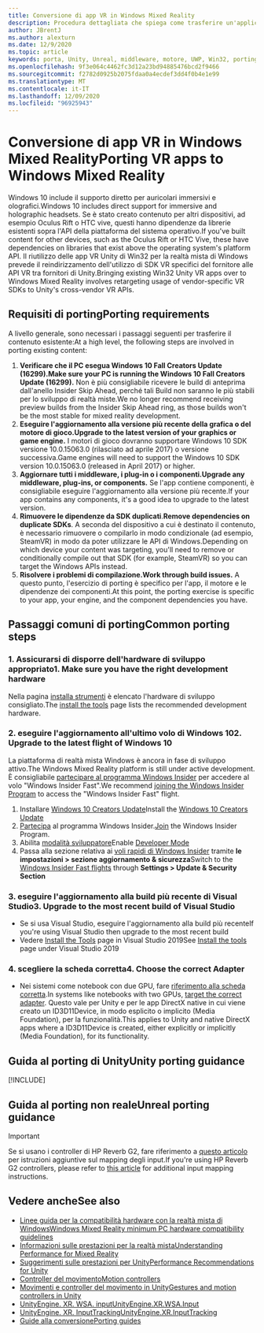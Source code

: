 ```yaml
---
title: Conversione di app VR in Windows Mixed Reality
description: Procedura dettagliata che spiega come trasferire un'applicazione immersiva esistente a una realtà mista di Windows.
author: JBrentJ
ms.author: alexturn
ms.date: 12/9/2020
ms.topic: article
keywords: porta, Unity, Unreal, middleware, motore, UWP, Win32, porting, HoloLens 1st Gen, auricolare realtà mista, cuffia a realtà mista di Windows, migrazione, Windows 10, mapping di input,
ms.openlocfilehash: 9f3e064c4462fc3d12a23bd94885476bcd2f9466
ms.sourcegitcommit: f2782d0925b2075fdaa0a4ecdef3dd4f0b4e1e99
ms.translationtype: MT
ms.contentlocale: it-IT
ms.lasthandoff: 12/09/2020
ms.locfileid: "96925943"
---
```

# <a name="porting-vr-apps-to-windows-mixed-reality"></a><span data-ttu-id="c7164-104">Conversione di app VR in Windows Mixed Reality</span><span class="sxs-lookup"><span data-stu-id="c7164-104">Porting VR apps to Windows Mixed Reality</span></span>

<span data-ttu-id="c7164-105">Windows 10 include il supporto diretto per auricolari immersivi e olografici.</span><span class="sxs-lookup"><span data-stu-id="c7164-105">Windows 10 includes direct support for immersive and holographic headsets.</span></span> <span data-ttu-id="c7164-106">Se è stato creato contenuto per altri dispositivi, ad esempio Oculus Rift o HTC vive, questi hanno dipendenze da librerie esistenti sopra l'API della piattaforma del sistema operativo.</span><span class="sxs-lookup"><span data-stu-id="c7164-106">If you've built content for other devices, such as the Oculus Rift or HTC Vive, these have dependencies on libraries that exist above the operating system's platform API.</span></span> <span data-ttu-id="c7164-107">Il riutilizzo delle app VR Unity di Win32 per la realtà mista di Windows prevede il reindirizzamento dell'utilizzo di SDK VR specifici del fornitore alle API VR tra fornitori di Unity.</span><span class="sxs-lookup"><span data-stu-id="c7164-107">Bringing existing Win32 Unity VR apps over to Windows Mixed Reality involves retargeting usage of vendor-specific VR SDKs to Unity's cross-vendor VR APIs.</span></span>

## <a name="porting-requirements"></a><span data-ttu-id="c7164-108">Requisiti di porting</span><span class="sxs-lookup"><span data-stu-id="c7164-108">Porting requirements</span></span>

<span data-ttu-id="c7164-109">A livello generale, sono necessari i passaggi seguenti per trasferire il contenuto esistente:</span><span class="sxs-lookup"><span data-stu-id="c7164-109">At a high level, the following steps are involved in porting existing content:</span></span>
1. <span data-ttu-id="c7164-110">**Verificare che il PC esegua Windows 10 Fall Creators Update (16299).**</span><span class="sxs-lookup"><span data-stu-id="c7164-110">**Make sure your PC is running the Windows 10 Fall Creators Update (16299).**</span></span> <span data-ttu-id="c7164-111">Non è più consigliabile ricevere le build di anteprima dall'anello Insider Skip Ahead, perché tali Build non saranno le più stabili per lo sviluppo di realtà miste.</span><span class="sxs-lookup"><span data-stu-id="c7164-111">We no longer recommend receiving preview builds from the Insider Skip Ahead ring, as those builds won't be the most stable for mixed reality development.</span></span>
2. <span data-ttu-id="c7164-112">**Eseguire l'aggiornamento alla versione più recente della grafica o del motore di gioco.**</span><span class="sxs-lookup"><span data-stu-id="c7164-112">**Upgrade to the latest version of your graphics or game engine.**</span></span> <span data-ttu-id="c7164-113">I motori di gioco dovranno supportare Windows 10 SDK versione 10.0.15063.0 (rilasciato ad aprile 2017) o versione successiva.</span><span class="sxs-lookup"><span data-stu-id="c7164-113">Game engines will need to support the Windows 10 SDK version 10.0.15063.0 (released in April 2017) or higher.</span></span>
3. <span data-ttu-id="c7164-114">**Aggiornare tutti i middleware, i plug-in o i componenti.**</span><span class="sxs-lookup"><span data-stu-id="c7164-114">**Upgrade any middleware, plug-ins, or components.**</span></span> <span data-ttu-id="c7164-115">Se l'app contiene componenti, è consigliabile eseguire l'aggiornamento alla versione più recente.</span><span class="sxs-lookup"><span data-stu-id="c7164-115">If your app contains any components, it's a good idea to upgrade to the latest version.</span></span>
4. <span data-ttu-id="c7164-116">**Rimuovere le dipendenze da SDK duplicati**.</span><span class="sxs-lookup"><span data-stu-id="c7164-116">**Remove dependencies on duplicate SDKs**.</span></span> <span data-ttu-id="c7164-117">A seconda del dispositivo a cui è destinato il contenuto, è necessario rimuovere o compilarlo in modo condizionale (ad esempio, SteamVR) in modo da poter utilizzare le API di Windows.</span><span class="sxs-lookup"><span data-stu-id="c7164-117">Depending on which device your content was targeting, you'll need to remove or conditionally compile out that SDK (for example, SteamVR) so you can target the Windows APIs instead.</span></span>
5. <span data-ttu-id="c7164-118">**Risolvere i problemi di compilazione.**</span><span class="sxs-lookup"><span data-stu-id="c7164-118">**Work through build issues.**</span></span> <span data-ttu-id="c7164-119">A questo punto, l'esercizio di porting è specifico per l'app, il motore e le dipendenze dei componenti.</span><span class="sxs-lookup"><span data-stu-id="c7164-119">At this point, the porting exercise is specific to your app, your engine, and the component dependencies you have.</span></span>

## <a name="common-porting-steps"></a><span data-ttu-id="c7164-120">Passaggi comuni di porting</span><span class="sxs-lookup"><span data-stu-id="c7164-120">Common porting steps</span></span>

### <a name="1-make-sure-you-have-the-right-development-hardware"></a><span data-ttu-id="c7164-121">1. Assicurarsi di disporre dell'hardware di sviluppo appropriato</span><span class="sxs-lookup"><span data-stu-id="c7164-121">1. Make sure you have the right development hardware</span></span>

<span data-ttu-id="c7164-122">Nella pagina [installa strumenti](../install-the-tools.md#immersive-vr-headset-requirements) è elencato l'hardware di sviluppo consigliato.</span><span class="sxs-lookup"><span data-stu-id="c7164-122">The [install the tools](../install-the-tools.md#immersive-vr-headset-requirements) page lists the recommended development hardware.</span></span>

### <a name="2-upgrade-to-the-latest-flight-of-windows-10"></a><span data-ttu-id="c7164-123">2. eseguire l'aggiornamento all'ultimo volo di Windows 10</span><span class="sxs-lookup"><span data-stu-id="c7164-123">2. Upgrade to the latest flight of Windows 10</span></span>

<span data-ttu-id="c7164-124">La piattaforma di realtà mista Windows è ancora in fase di sviluppo attivo.</span><span class="sxs-lookup"><span data-stu-id="c7164-124">The Windows Mixed Reality platform is still under active development.</span></span> <span data-ttu-id="c7164-125">È consigliabile [partecipare al programma Windows Insider](https://insider.windows.com/) per accedere al volo "Windows Insider Fast".</span><span class="sxs-lookup"><span data-stu-id="c7164-125">We recommend [joining the Windows Insider Program](https://insider.windows.com/) to access the "Windows Insider Fast" flight.</span></span>
1. <span data-ttu-id="c7164-126">Installare [Windows 10 Creators Update](https://www.microsoft.com/software-download/windows10)</span><span class="sxs-lookup"><span data-stu-id="c7164-126">Install the [Windows 10 Creators Update](https://www.microsoft.com/software-download/windows10)</span></span>
2. <span data-ttu-id="c7164-127">[Partecipa](https://insider.windows.com/) al programma Windows Insider.</span><span class="sxs-lookup"><span data-stu-id="c7164-127">[Join](https://insider.windows.com/) the Windows Insider Program.</span></span>
3. <span data-ttu-id="c7164-128">Abilita [modalità sviluppatore](https://docs.microsoft.com/windows/uwp/get-started/enable-your-device-for-development)</span><span class="sxs-lookup"><span data-stu-id="c7164-128">Enable [Developer Mode](https://docs.microsoft.com/windows/uwp/get-started/enable-your-device-for-development)</span></span>
4. <span data-ttu-id="c7164-129">Passa alla sezione relativa ai [voli rapidi di Windows Insider](https://blogs.technet.microsoft.com/uktechnet/2016/07/01/joining-insider-preview) tramite **le impostazioni > sezione aggiornamento & sicurezza**</span><span class="sxs-lookup"><span data-stu-id="c7164-129">Switch to the [Windows Insider Fast flights](https://blogs.technet.microsoft.com/uktechnet/2016/07/01/joining-insider-preview) through **Settings > Update & Security Section**</span></span>

### <a name="3-upgrade-to-the-most-recent-build-of-visual-studio"></a><span data-ttu-id="c7164-130">3. eseguire l'aggiornamento alla build più recente di Visual Studio</span><span class="sxs-lookup"><span data-stu-id="c7164-130">3. Upgrade to the most recent build of Visual Studio</span></span>
* <span data-ttu-id="c7164-131">Se si usa Visual Studio, eseguire l'aggiornamento alla build più recente</span><span class="sxs-lookup"><span data-stu-id="c7164-131">If you're using Visual Studio then upgrade to the most recent build</span></span>
* <span data-ttu-id="c7164-132">Vedere [Install the Tools](../install-the-tools.md#installation-checklist) page in Visual Studio 2019</span><span class="sxs-lookup"><span data-stu-id="c7164-132">See [Install the tools](../install-the-tools.md#installation-checklist) page under Visual Studio 2019</span></span>

### <a name="4-choose-the-correct-adapter"></a><span data-ttu-id="c7164-133">4. scegliere la scheda corretta</span><span class="sxs-lookup"><span data-stu-id="c7164-133">4. Choose the correct Adapter</span></span>
* <span data-ttu-id="c7164-134">Nei sistemi come notebook con due GPU, fare [riferimento alla scheda corretta](../native/rendering-in-directx.md#hybrid-graphics-pcs-and-mixed-reality-applications).</span><span class="sxs-lookup"><span data-stu-id="c7164-134">In systems like notebooks with two GPUs, [target the correct adapter](../native/rendering-in-directx.md#hybrid-graphics-pcs-and-mixed-reality-applications).</span></span> <span data-ttu-id="c7164-135">Questo vale per Unity e per le app DirectX native in cui viene creato un ID3D11Device, in modo esplicito o implicito (Media Foundation), per la funzionalità.</span><span class="sxs-lookup"><span data-stu-id="c7164-135">This applies to Unity and native DirectX apps where a ID3D11Device is created, either explicitly or implicitly (Media Foundation), for its functionality.</span></span>

## <a name="unity-porting-guidance"></a><span data-ttu-id="c7164-136">Guida al porting di Unity</span><span class="sxs-lookup"><span data-stu-id="c7164-136">Unity porting guidance</span></span>

[!INCLUDE[](includes/unity-porting-guidance.md)]

## <a name="unreal-porting-guidance"></a><span data-ttu-id="c7164-137">Guida al porting non reale</span><span class="sxs-lookup"><span data-stu-id="c7164-137">Unreal porting guidance</span></span>

> [!IMPORTANT]
> <span data-ttu-id="c7164-138">Se si usano i controller di HP Reverb G2, fare riferimento a [questo articolo](../unreal/unreal-reverb-g2-controllers.md) per istruzioni aggiuntive sul mapping degli input.</span><span class="sxs-lookup"><span data-stu-id="c7164-138">If you're using HP Reverb G2 controllers, please refer to [this article](../unreal/unreal-reverb-g2-controllers.md) for additional input mapping instructions.</span></span>

## <a name="see-also"></a><span data-ttu-id="c7164-139">Vedere anche</span><span class="sxs-lookup"><span data-stu-id="c7164-139">See also</span></span>
* [<span data-ttu-id="c7164-140">Linee guida per la compatibilità hardware con la realtà mista di Windows</span><span class="sxs-lookup"><span data-stu-id="c7164-140">Windows Mixed Reality minimum PC hardware compatibility guidelines</span></span>](https://docs.microsoft.com/windows/mixed-reality/enthusiast-guide/windows-mixed-reality-minimum-pc-hardware-compatibility-guidelines)
* [<span data-ttu-id="c7164-141">Informazioni sulle prestazioni per la realtà mista</span><span class="sxs-lookup"><span data-stu-id="c7164-141">Understanding Performance for Mixed Reality</span></span>](../platform-capabilities-and-apis/understanding-performance-for-mixed-reality.md)
* [<span data-ttu-id="c7164-142">Suggerimenti sulle prestazioni per Unity</span><span class="sxs-lookup"><span data-stu-id="c7164-142">Performance Recommendations for Unity</span></span>](../unity/performance-recommendations-for-unity.md)
* [<span data-ttu-id="c7164-143">Controller del movimento</span><span class="sxs-lookup"><span data-stu-id="c7164-143">Motion controllers</span></span>](../../design/motion-controllers.md)
* [<span data-ttu-id="c7164-144">Movimenti e controller del movimento in Unity</span><span class="sxs-lookup"><span data-stu-id="c7164-144">Gestures and motion controllers in Unity</span></span>](../unity/gestures-and-motion-controllers-in-unity.md)
* [<span data-ttu-id="c7164-145">UnityEngine. XR. WSA. input</span><span class="sxs-lookup"><span data-stu-id="c7164-145">UnityEngine.XR.WSA.Input</span></span>](https://docs.unity3d.com/ScriptReference/XR.WSA.Input.InteractionManager.html)
* [<span data-ttu-id="c7164-146">UnityEngine. XR. InputTracking</span><span class="sxs-lookup"><span data-stu-id="c7164-146">UnityEngine.XR.InputTracking</span></span>](https://docs.unity3d.com/ScriptReference/XR.InputTracking.html)
* [<span data-ttu-id="c7164-147">Guide alla conversione</span><span class="sxs-lookup"><span data-stu-id="c7164-147">Porting guides</span></span>](porting-guides.md)